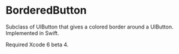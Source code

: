 BorderedButton
==============

Subclass of UIButton that gives a colored border around a UIButton. Implemented in Swift.

Required Xcode 6 beta 4.
